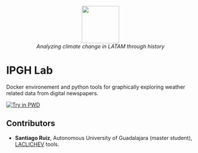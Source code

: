 
<p align="center">
<img src="http://www.trutower.com/wp-content/uploads/2014/07/weather.gif" height="100" width="100"/>
</br>
<em>Analyzing climate change in LATAM through history</em>
</p>

# IPGH Lab

Docker environement and python tools for graphically exploring weather related data from digital newspapers. 

[![Try in PWD](https://raw.githubusercontent.com/play-with-docker/stacks/master/assets/images/button.png)](https://labs.play-with-docker.com/?stack=https://raw.githubusercontent.com/javieraespinosa/ipgh-lab/master/docker-compose.yml)

## Contributors

* **Santiago Ruiz**, Autonomous University of Guadalajara (master student), [LACLICHEV][1] tools.


[1]: https://github.com/zantiiago0/LACLICHEV
